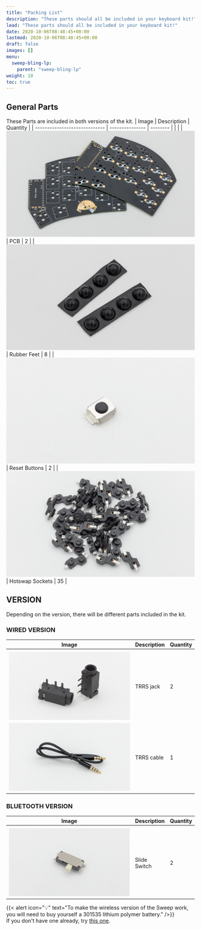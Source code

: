 ```yaml
---
title: "Packing List"
description: "These parts should all be included in your keyboard kit!"
lead: "These parts should all be included in your keyboard kit!"
date: 2020-10-06T08:48:45+00:00
lastmod: 2020-10-06T08:48:45+00:00
draft: false
images: []
menu:
  sweep-bling-lp:
    parent: "sweep-bling-lp"
weight: 10
toc: true
---
```


## General Parts

These Parts are included in both versions of the kit.
| Image | Description | Quantity |
| ----------------------------- | --------------- | -------- |
| |
| ![PCB](sweep-pcb.png) | PCB | 2 |
| ![rubber feet](feet.png) | Rubber Feet | 8 |
| ![reset button](omron-b3u.png) | Reset Buttons | 2 |
| ![hs-sockets](HS-sockets.png) | Hotswap Sockets | 35 |

## VERSION

Depending on the version, there will be different parts included in the kit.

### WIRED VERSION

| Image                    | Description | Quantity |
| ------------------------ | ----------- | -------- |
|                          |
| ![trrs jack](trrs.png)   | TRRS jack   | 2        |
| ![trrs cable](cable.png) | TRRS cable  | 1        |

### BLUETOOTH VERSION

| Image                       | Description  | Quantity |
| --------------------------- | ------------ | -------- |
|                             |
| ![switch](slide-switch.png) | Slide Switch | 2        |

{{< alert icon="💡" text="To make the wireless version of the Sweep work, you will need to buy yourself a 301535 lithium polymer battery." />}}
<br />If you don't have one already, try [this one](https://ebay.us/m/YSgT9k).
